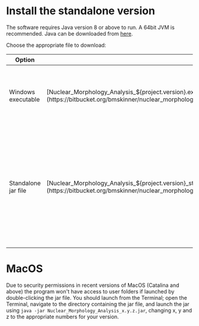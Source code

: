 # Install the standalone version

The software requires Java version 8 or above to run. A 64bit JVM is recommended. Java can be downloaded from [here](https://www.java.com/en/download/).

Choose the appropriate file to download:

Option | Link | Info
-------|------|------
Windows executable | [Nuclear_Morphology_Analysis_${project.version}.exe](https://bitbucket.org/bmskinner/nuclear_morphology/downloads/Nuclear_Morphology_Analysis_${project.version}.exe) | The software packed for Windows, so you don't need to specify memory settings.
Standalone jar file | [Nuclear_Morphology_Analysis_${project.version}_standalone.jar](https://bitbucket.org/bmskinner/nuclear_morphology/downloads/Nuclear_Morphology_Analysis_${project.version}_standalone.jar) | This jar contains all the dependencies needed to run the software in a single file, and can be run on Windows, MacOS or Linux. You may need to specify memory settings.

# MacOS

Due to security permissions in recent versions of MacOS (Catalina and above) the program won't have access to user folders if launched by double-clicking the jar file. You should launch from the Terminal; open the Terminal, navigate to the directory containing the jar file, and launch the jar using `java -jar Nuclear_Morphology_Analysis_x.y.z.jar`, changing x, y and z to the appropriate numbers for your version.

